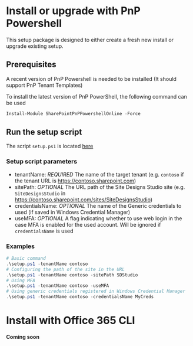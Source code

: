 # Install or upgrade with PnP Powershell

This setup package is designed to either create a fresh new install or upgrade existing setup.

## Prerequisites

A recent version of PnP Powershell is needed to be installed
(It should support PnP Tenant Templates)

To install the latest version of PnP PowerShell, the following command can be used

```powershell
Install-Module SharePointPnPPowershellOnline -Force
```

## Run the setup script

The script `setup.ps1` is located [here](./PnPPowershell/setup.ps1)

### Setup script parameters

- tenantName: *REQUIRED* The name of the target tenant (e.g. `contoso` if the tenant URL is https://contoso.sharepoint.com)
- sitePath: *OPTIONAL* The URL path of the Site Designs Studio site (e.g. `SiteDesignsStudio` in https://contoso.sharepoint.com/sites/SiteDesignsStudio)
- credentialsName: *OPTIONAL* The name of the Generic credentials to used (if saved in Windows Credential Manager)
- useMFA: *OPTIONAL* A flag indicating whether to use web login in the case MFA is enabled for the used account. Will be ignored if `credentialsName` is used

### Examples
```powershell
# Basic command
.\setup.ps1 -tenantName contoso
# Configuring the path of the site in the URL
.\setup.ps1 -tenantName contoso -sitePath SDStudio
# Using MFA
.\setup.ps1 -tenantName contoso -useMFA
# Using generic credentials registered in Windows Credential Manager
.\setup.ps1 -tenantName contoso -credentialsName MyCreds
```

# Install with Office 365 CLI

__Coming soon__